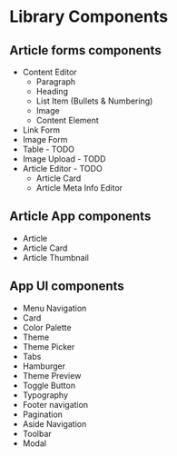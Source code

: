 # Library Components
## Article forms components
* Content Editor
    * Paragraph
    * Heading
    * List Item (Bullets & Numbering)
    * Image
    * Content Element
* Link Form
* Image Form
* Table - TODO
* Image Upload - TODD
* Article Editor - TODO
    * Article Card
    * Article Meta Info Editor

## Article App components
* Article
* Article Card
* Article Thumbnail

## App UI components

* Menu Navigation
* Card
* Color Palette
* Theme
* Theme Picker
* Tabs
* Hamburger
* Theme Preview
* Toggle Button
* Typography
* Footer navigation
* Pagination
* Aside Navigation
* Toolbar
* Modal
